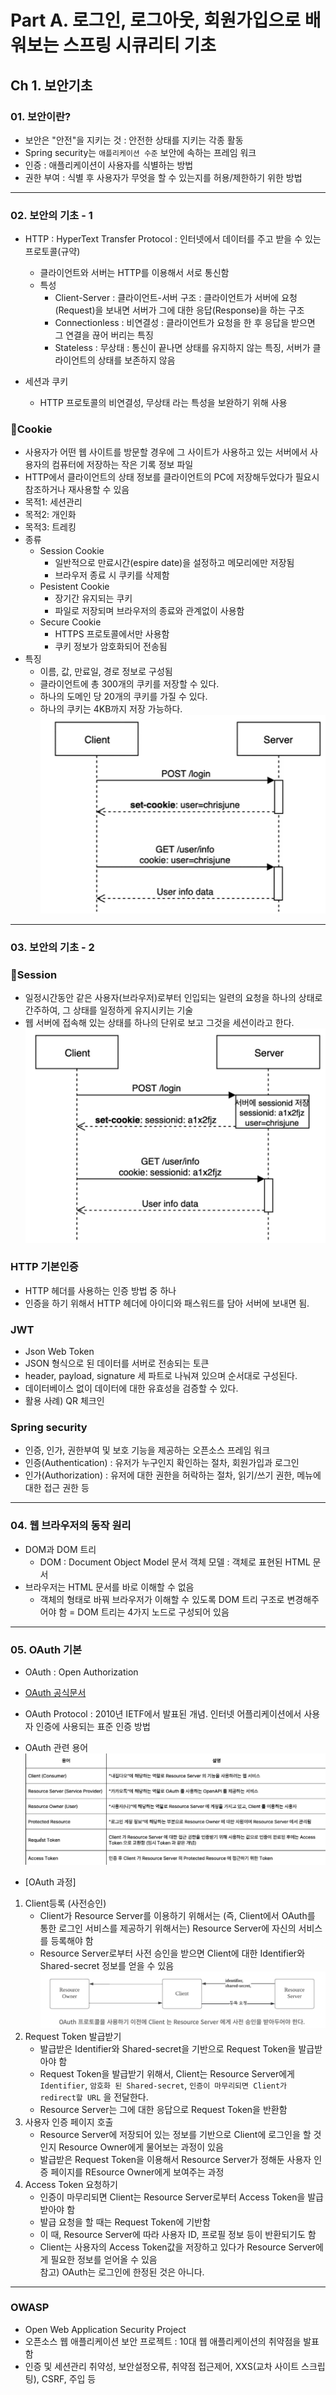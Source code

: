 # Part A. 로그인, 로그아웃, 회원가입으로 배워보는 스프링 시큐리티 기초
## Ch 1. 보안기초
### 01. 보안이란?
- 보안은 "안전"을 지키는 것 : 안전한 상태를 지키는 각종 활동
- Spring security는 `애플리케이션 수준` 보안에 속하는 프레임 워크
- 인증 : 애플리케이션이 사용자를 식별하는 방법
- 권한 부여 : 식별 후 사용자가 무엇을 할 수 있는지를 허용/제한하기 위한 방법
---

### 02. 보안의 기초 - 1
- HTTP : HyperText Transfer Protocol : 인터넷에서 데이터를 주고 받을 수 있는 프로토콜(규약)
    - 클라이언트와 서버는 HTTP를 이용해서 서로 통신함
    - 특성
        - Client-Server : 클라이언트-서버 구조 : 클라이언트가 서버에 요청(Request)을 보내면 서버가 그에 대한 응답(Response)을 하는 구조
        - Connectionless : 비연결성 : 클라이언트가 요청을 한 후 응답을 받으면 그 연결을 끊어 버리는 특징
        - Stateless : 무상태 : 통신이 끝나면 상태를 유지하지 않는 특징, 서버가 클라이언트의 상태를 보존하지 않음  

- 세션과 쿠키
    - HTTP 프로토콜의 비연결성, 무상태 라는 특성을 보완하기 위해 사용  

### 🍪Cookie
- 사용자가 어떤 웹 사이트를 방문할 경우에 그 사이트가 사용하고 있는 서버에서 사용자의 컴퓨터에 저장하는 작은 기록 정보 파일  
- HTTP에서 클라이언트의 상태 정보를 클라이언트의 PC에 저장해두었다가 필요시 참조하거나 재사용할 수 있음
- 목적1: 세션관리
- 목적2: 개인화
- 목적3: 트레킹  
- 종류
    - Session Cookie
        - 일반적으로 만료시간(espire date)을 설정하고 메모리에만 저장됨
        - 브라우저 종료 시 쿠키를 삭제함
    - Pesistent Cookie
        - 장기간 유지되는 쿠키
        - 파일로 저장되며 브라우저의 종료와 관계없이 사용함
    - Secure Cookie
        - HTTPS 프로토콜에서만 사용함
        - 쿠키 정보가 암호화되어 전송됨  
- 특징
    - 이름, 값, 만료일, 경로 정보로 구성됨
    - 클라이언트에 총 300개의 쿠키를 저장할 수 있다.
    - 하나의 도메인 당 20개의 쿠키를 가질 수 있다.
    - 하나의 쿠키는 4KB까지 저장 가능하다.  
![cookie.png](./cookie.png)
---

### 03. 보안의 기초 - 2
### 🥓Session
- 일정시간동안 같은 사용자(브라우저)로부터 인입되는 일련의 요청을 하나의 상태로 간주하여, 그 상태를 일정하게 유지시키는 기술
- 웹 서버에 접속해 있는 상태를 하나의 단위로 보고 그것을 세션이라고 한다.
![session.png](./session.png)

### HTTP 기본인증
- HTTP 헤더를 사용하는 인증 방법 중 하나
- 인증을 하기 위해서 HTTP 헤더에 아이디와 패스워드를 담아 서버에 보내면 됨.

### JWT
- Json Web Token
- JSON 형식으로 된 데이터를 서버로 전송되는 토큰
- header, payload, signature 세 파트로 나눠져 있으며 순서대로 구성된다.
- 데이터베이스 없이 데이터에 대한 유효성을 검증할 수 있다.
- 활용 사례) QR 체크인

### Spring security
- 인증, 인가, 권한부여 및 보호 기능을 제공하는 오픈소스 프레임 워크
- 인증(Authentication) : 유저가 누구인지 확인하는 절차, 회원가입과 로그인
- 인가(Authorization) : 유저에 대한 권한을 허락하는 절차, 읽기/쓰기 권한, 메뉴에 대한 접근 권한 등
---

### 04. 웹 브라우저의 동작 원리
- DOM과 DOM 트리
    - DOM : Document Object Model 문서 객체 모델 : 객체로 표현된 HTML 문서  
- 브라우저는 HTML 문서를 바로 이해할 수 없음
    - 객체의 형태로 바꿔 브라우저가 이해할 수 있도록 DOM 트리 구조로 변경해주어야 함
    = DOM 트리는 4가지 노드로 구성되어 있음
---

### 05. OAuth 기본
- OAuth : Open Authorization
- [OAuth 공식문서](https://www.rfc-editor.org/rfc/rfc5849)
- OAuth Protocol : 2010년 IETF에서 발표된 개념. 인터넷 어플리케이션에서 사용자 인증에 사용되는 표준 인증 방법
- OAuth 관련 용어
![OAuth 관련 용어.png](./oauth_words.png)

- [OAuth 과정]
1. Client등록 (사전승인)
    - Client가 Resource Server를 이용하기 위해서는 (즉, Client에서 OAuth를 통한 로그인 서비스를 제공하기 위해서는) Resource Server에 자신의 서비스를 등록해야 함
    - Resource Server로부터 사전 승인을 받으면 Client에 대한 Identifier와 Shared-secret 정보를 얻을 수 있음
    ![OAuth-client](./oauth_client.png)  
2. Request Token 발급받기
    - 발급받은 Identifier와 Shared-secret을 기반으로 Request Token을 발급받아야 함
    - Request Token을 발급받기 위해서, Client는 Resource Server에게 `Identifier`, `암호화 된 Shared-secret`, `인증이 마무리되면 Client가 redirect할 URL` 을 전달한다.
    - Resource Server는 그에 대한 응답으로 Request Token을 반환함  
3. 사용자 인증 페이지 호출
    - Resource Server에 저장되어 있는 정보를 기반으로 Client에 로그인을 할 것인지 Resource Owner에게 물어보는 과정이 있음
    - 발급받은 Request Token을 이용해서 Resource Server가 정해둔 사용자 인증 페이지를 REsource Owner에게 보여주는 과정  
4. Access Token 요청하기
    - 인증이 마무리되면 Client는 Resource Server로부터 Access Token을 발급받아야 함
    - 발급 요청을 할 때는 Request Token에 기반함
    - 이 때, Resource Server에 따라 사용자 ID, 프로필 정보 등이 반환되기도 함
    - Client는 사용자의 Access Token값을 저장하고 있다가 Resource Server에게 필요한 정보를 얻어올 수 있음  
참고) OAuth는 로그인에 한정된 것은 아니다.
---

### OWASP
- Open Web Application Security Project
- 오픈소스 웹 애플리케이션 보안 프로젝트 : 10대 웹 애플리케이션의 취약점을 발표함
- 인증 및 세션관리 취약성, 보안설정오류, 취약점 접근제어, XXS(교차 사이트 스크립팅), CSRF, 주입 등

